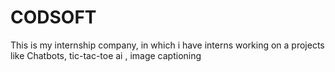 # CODSOFT
This is my internship company, in which i have interns working on a projects like Chatbots, tic-tac-toe ai , image captioning
